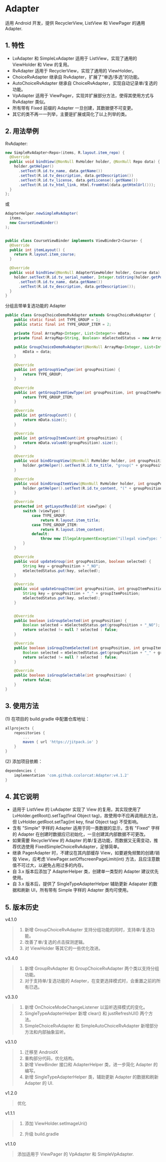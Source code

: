 # Adapter

适用 Android 开发，提供 RecyclerView, ListView 和 ViewPager 的通用 Adapter.

## 1. 特性

* LvAdapter 和 SimpleLvAdapter 适用于 ListView，实现了通用的 ViewHolder 和 View 的复用。
* RvAdapter 适用于 RecyclerView，实现了通用的 ViewHolder。
* ChoiceRvAdapter 继承自 RvAdapter，扩展了“单选/多选”的功能。
* AutoChoiceRvAdapter 继承自 ChoiceRvAdapter，实现自动记录单/复选的功能。
* VpAdapter 适用于 ViewPager，实现并扩展部分方法，使得其使用方式与 RvAdapter 类似。
* 所有带有 Fixed 前缀的 Adapter 一旦创建，其数据便不可变更。
* 其它的类不再一一列举，主要是扩展或简化了以上列举的类。

## 2. 用法举例

RvAdapter:

```java
new SimpleRvAdapter<Repo>(items, R.layout.item_repo) {
  @Override
  public void bindView(@NonNull RvHolder holder, @NonNull Repo data) {
    holder.getHelper()
      .setText(R.id.tv_name, data.getName())
      .setText(R.id.tv_description, data.getDescription())
      .setText(R.id.tv_license, data.getLicense().getName())
      .setText(R.id.tv_html_link, Html.fromHtml(data.getHtmlUrl()));
  }
};
```

或

```java
AdapterHelper.newSimpleRvAdapter(
  items, 
  new CourseViewBinder()
);


public class CourseViewBinder implements ViewBinder2<Course> {
  @Override
  public int itemLayout() {
    return R.layout.item_course;
  }

  @Override
  public void bindView(@NonNull AdapterViewHolder holder, Course data) {
    holder.setText(R.id.tv_serial_number, Integer.toString(holder.getPosition()))
      .setText(R.id.tv_name, data.getName())
      .setText(R.id.tv_description, data.getDescription());
  }
}
```

分组且带单复选功能的 Adapter

```java
public class GroupChoiceDemoRvAdapter extends GroupChoiceRvAdapter {
    public static final int TYPE_GROUP = 1;
    public static final int TYPE_GROUP_ITEM = 2;

    private final ArrayMap<Integer, List<Integer>> mData;
    private final ArrayMap<String, Boolean> mSelectedStatus = new ArrayMap<>();

    public GroupChoiceDemoRvAdapter(@NonNull ArrayMap<Integer, List<Integer>> data) {
        mData = data;
    }

    @Override
    public int getGroupViewType(int groupPosition) {
        return TYPE_GROUP;
    }

    @Override
    public int getGroupItemViewType(int groupPosition, int groupItemPosition) {
        return TYPE_GROUP_ITEM;
    }

    @Override
    public int getGroupCount() {
        return mData.size();
    }

    @Override
    public int getGroupItemCount(int groupPosition) {
        return mData.valueAt(groupPosition).size();
    }

    @Override
    public void bindGroupView(@NonNull RvHolder holder, int groupPosition) {
        holder.getHelper().setText(R.id.tv_title, "group(" + groupPosition + "): " + mData.keyAt(groupPosition));
    }

    @Override
    public void bindGroupItemView(@NonNull RvHolder holder, int groupPosition, int groupItemPosition) {
        holder.getHelper().setText(R.id.tv_content, "(" + groupPosition + ", " + groupItemPosition + "): " + mData.valueAt(groupPosition).get(groupItemPosition));
    }

    @Override
    protected int getLayoutResId(int viewType) {
        switch (viewType) {
            case TYPE_GROUP:
                return R.layout.item_title;
            case TYPE_GROUP_ITEM:
                return R.layout.item_content;
            default:
                throw new IllegalArgumentException("illegal viewType: " + viewType);
        }
    }

    @Override
    public void updateGroup(int groupPosition, boolean selected) {
        String key = groupPosition + "_NO";
        mSelectedStatus.put(key, selected);
    }

    @Override
    public void updateGroupItem(int groupPosition, int groupItemPosition, boolean selected) {
        String key = groupPosition + "_" + groupItemPosition;
        mSelectedStatus.put(key, selected);
    }


    @Override
    public boolean isGroupSelected(int groupPosition) {
        Boolean selected = mSelectedStatus.get(groupPosition + "_NO");
        return selected != null ? selected : false;
    }

    @Override
    public boolean isGroupItemSelected(int groupPosition, int groupItemPosition) {
        Boolean selected = mSelectedStatus.get(groupPosition + "_" + groupItemPosition);
        return selected != null ? selected : false;
    }

    @Override
    public boolean isGroupSelectable(int groupPosition) {
        return false;
    }
}
```



## 3. 使用方法

(1) 在项目的 build.gradle 中配置仓库地址：

```groovy
allprojects {
    repositories {
        ...
        maven { url 'https://jitpack.io' }
    }
}
```

(2) 添加项目依赖：

```groovy
dependencies {
    implementation 'com.github.ccolorcat:Adapter:v4.1.2'
}
```

## 4. 其它说明

* 适用于 ListView 的 LvAdapter 实现了 View 的复用，其实现使用了 LvHolder.getRoot().setTag(final Object tag)，故使用中不应再调用此方法，但 LvHolder.getRoot.setTag(int key, final Object tag) 不受影响。
* 含有 "Simple" 字样的 Adapter 适用于同一类数据的显示，含有 "Fixed" 字样的 Adapter 在创建时数据应已初始化，一旦创建其内部数据不可更改。
* 如果需要 RecyclerView 的 Adapter 的单/复选功能，而数据又无需变动，推荐优选使用 FixedSimpleChoiceRvAdapter，足够简单。
* 继承 PagerAdapter 时，不建议在其内部缓存 View，如要避免频繁的创建/销毁 View，应考虑 ViewPager.setOffscreenPageLimit(int) 方法，且应注意数值不可过大，以避免占用过多的内存。
* 自 3.x 版本后添加了 AdapterHelper 类，创建单一类型的 Adapter 建议优先使用。
* 自 3.x 版本后，提供了 SingleTypeAdapterHelper 辅助更新 Adapater 的数据和刷新 UI，所有带有 Simple 字样的 Adapter 类均可使用。

## 5. 版本历史

v4.1.0

> 1. 新增 GroupChoiceRvAdapter 支持分组功能的同时，支持单/复选功能。
> 2. 改善了单/复选的点击探测逻辑。
> 3. 对 ViewHolder 等其它的一些优化改进。

v3.4.0

> 1. 新增 GroupRvAdapter 和 GroupChoiceRvAdapter 两个类以支持分组功能。
> 2. 对于支持单/复选功能的 Adapter，在变更选择模式时，会重置之前的所有已选。

v3.3.0

> 1. 新增 OnChoiceModeChangeListener 以监听选择模式的变化。
> 2. SingleTypeAdapterHelper 新增 clear() 和 justRefreshUI() 两个方法。
> 3. SimpleChoiceRvAdapter 和 SimpleAutoChoiceRvAdapter 新增部分方法和内部抽象监听。

v3.1.0

> 1. 迁移至 AndroidX
> 2. 重构部分代码，优化结构。
> 3. 新增 ViewBinder 接口和 AdapterHelper 类，进一步简化 Adapter 的编写。
> 4. 新增 SingleTypeAdapterHelper 类，辅助更新 Adapter 的数据和刷新 Adapter 的 UI.

v1.2.0

> 优化

v1.1.1

> 1. 添加 ViewHolder.setImageUri()
>
> 2. 升级 build.gradle

v1.1.0

> 添加适用于 ViewPager 的 VpAdapter 和 SimpleVpAdapter.